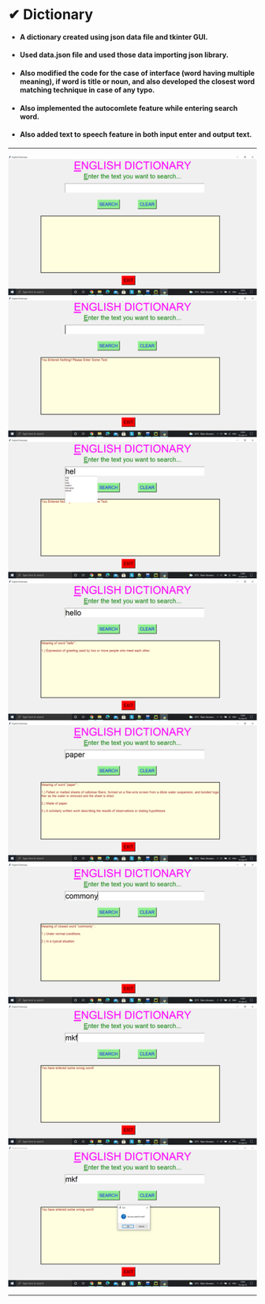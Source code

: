 # ✔ Dictionary
- #### A dictionary created using json data file and tkinter GUI.
- #### Used data.json file and used those data importing json library.
- #### Also modified the code for the case of interface (word having multiple meaning), if word is title or noun,  and also developed the closest word matching technique in case of any typo.
- #### Also implemented the autocomlete feature while entering search word.
- #### Also added text to speech feature in both input enter and output text.

****

<p align="center">
  <img src="images/1.png" /><br>
  <img src="images/2.png" /><br>
  <img src="images/3.png" /><br>
  <img src="images/4.png" /><br>
  <img src="images/5.png" /><br>
  <img src="images/6.png" /><br>
  <img src="images/7.png" /><br>
  <img src="images/8.png" /><br>
</p>

****
